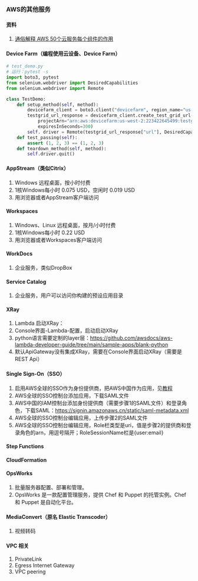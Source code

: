 ### AWS的其他服务

#### 资料
1. [通俗解释 AWS 50个云服务每个组件的作用](https://www.infoq.cn/article/HVzTm_rLLvgK1Dyqqb2B)

#### Device Farm（编程使用云设备、Device Farm）
```python
# test_demo.py
# 运行：pytest -s
import boto3, pytest
from selenium.webdriver import DesiredCapabilities
from selenium.webdriver import Remote

class TestDemo:
    def setup_method(self, method):
        devicefarm_client = boto3.client("devicefarm", region_name="us-west-2")
        testgrid_url_response = devicefarm_client.create_test_grid_url(
            projectArn="arn:aws:devicefarm:us-west-2:223422645499:testgrid-project:0a72e439-4fa2-48d4-9950-83764338e1e8",
            expiresInSeconds=300)
        self. driver = Remote(testgrid_url_response["url"], DesiredCapabilities.FIREFOX)
    def test_passing(self):
        assert (1, 2, 3) == (1, 2, 3)
    def teardown_method(self, method):
        self.driver.quit()
```

#### AppStream（类似Citrix）
1. Windows 远程桌面，按小时付费
1. 1核Windows每小时 0.075 USD，空闲时 0.019 USD
1. 用浏览器或者AppStream客户端访问

#### Workspaces
1. Windows、Linux 远程桌面，按月/小时付费
1. 1核Windows每小时 0.22 USD
1. 用浏览器或者Workspaces客户端访问

#### WorkDocs
1. 企业服务，类似DropBox

#### Service Catalog
1. 企业服务，用户可以访问你构建的预设应用目录     

#### XRay
1. Lambda 启动XRay：
  1. Console界面-Lambda-配置，启动启动XRay
  2. python语言需要定制的layer层：https://github.com/awsdocs/aws-lambda-developer-guide/tree/main/sample-apps/blank-python
  3. 默认ApiGateway没有集成XRay，需要在Console界面启动XRay（需要是REST Api）

#### Single Sign-On（SSO）
1. 启用AWS全球的SSO作为身份提供商，把AWS中国作为应用，见[教程](https://saml-doc.okta.com/SAML_Docs/How-to-Configure-SAML-2.0-for-Amazon-AppStream-2-0.html)
  1. AWS全球的SSO控制台添加应用，下载SAML文件
  2. AWS中国的IAM控制台添加身份提供商（需要步骤1的SAML文件）和登录角色，下载SAML：https://signin.amazonaws.cn/static/saml-metadata.xml
  3. AWS全球的SSO控制台编辑应用，上传步骤2的SAML文件
  4. AWS全球的SSO控制台编辑应用，Role栏类型是uri，值是步骤2的提供商和登录角色的arn，用逗号隔开；RoleSessionName栏是{user:email}

#### Step Functions

#### CloudFormation

#### OpsWorks
1. 批量服务器配置、部署和管理。
1. OpsWorks 是一款配置管理服务，提供 Chef 和 Puppet 的托管实例。Chef 和 Puppet 是自动化平台。

#### MediaConvert（原名 Elastic Transcoder）
1. 视频转码

#### VPC 相关
1. PrivateLink
2. Egress Internet Gateway
3. VPC peering
